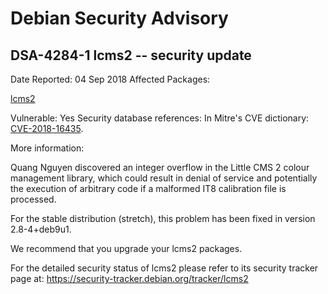 
Debian Security Advisory
========================


DSA-4284-1 lcms2 -- security update
-----------------------------------



Date Reported:
04 Sep 2018
Affected Packages:

[lcms2](https://packages.debian.org/src:lcms2)

Vulnerable:
Yes
Security database references:
In Mitre's CVE dictionary: [CVE-2018-16435](https://security-tracker.debian.org/tracker/CVE-2018-16435).  

More information:

Quang Nguyen discovered an integer overflow in the Little CMS 2 colour
management library, which could result in denial of service and potentially the
execution of arbitrary code if a malformed IT8 calibration file is
processed.


For the stable distribution (stretch), this problem has been fixed in
version 2.8-4+deb9u1.


We recommend that you upgrade your lcms2 packages.


For the detailed security status of lcms2 please refer to
its security tracker page at:
<https://security-tracker.debian.org/tracker/lcms2>





